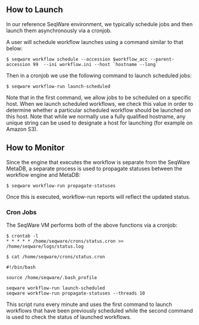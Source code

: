 ## How to Launch

In our reference SeqWare environment, we
typically schedule jobs and then launch them asynchronously via a cronjob. 

A user will schedule workflow launches using a command similar to
that below:

    $ seqware workflow schedule --accession $workflow_acc --parent-accession 99  --ini workflow.ini --host `hostname --long` 

Then in a cronjob we use the following command to launch scheduled jobs: 

    $ seqware workflow-run launch-scheduled

Note that in the first command, we allow jobs to be scheduled on a specific
host. When we launch scheduled workflows, we check this value in order to
determine whether a particular scheduled workflow should be launched on this
host.  Note that while we normally use a fully qualified hostname,
any unique string can be used to designate a host for launching  (for example
on Amazon S3). 

## How to Monitor

Since the engine that executes the workflow is separate from the SeqWare MetaDB, a separate process is used to propagate statuses between the workflow engine and MetaDB:

    $ seqware workflow-run propagate-statuses

Once this is executed, workflow-run reports will reflect the updated status.

### Cron Jobs

The SeqWare VM performs both of the above functions via a cronjob:

	$ crontab -l
	* * * * * /home/seqware/crons/status.cron >> /home/seqware/logs/status.log

	$ cat /home/seqware/crons/status.cron

	#!/bin/bash

	source /home/seqware/.bash_profile

	seqware workflow-run launch-scheduled
	seqware workflow-run propagate-statuses --threads 10

        
This script runs every minute and uses the first command to launch workflows that have been previously scheduled while the
second command is used to check the status of launched workflows.
